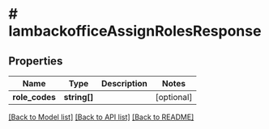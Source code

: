 # # IambackofficeAssignRolesResponse


## Properties 


Name | Type | Description | Notes
------------ | ------------- | ------------- | -------------
**role_codes**| **string[]** |   | [optional]


[[Back to Model list]](../../README.md#models) [[Back to API list]](../../README.md#endpoints) [[Back to README]](../../README.md)

